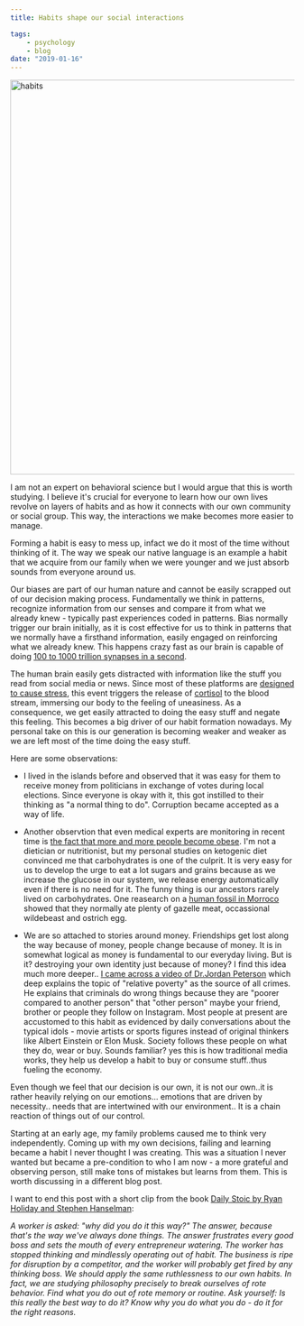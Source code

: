 ```yaml
---
title: Habits shape our social interactions

tags:
    - psychology
    - blog
date: "2019-01-16"
---
```


<img src="https://encrypted-tbn0.gstatic.com/images?q=tbn:ANd9GcQxg_tJ-doXOCuwxa0Wpvtb2bcZK3sjDJJrSiobuJfU8NvxlZse" alt="habits" style="width: 700px">

I am not an expert on behavioral science but I would argue that this is worth studying. I believe it's crucial for everyone to learn how our own lives revolve on layers of habits and as how it connects with our own community or social group. This way, the interactions we make becomes more easier to manage. 

Forming a habit is easy to mess up, infact we do it most of the time without thinking of it. The way we speak our native language is an example a habit that we acquire from our family when we were younger and we just absorb sounds from everyone around us. 

Our biases are part of our human nature and cannot be easily scrapped out of our decision making process. Fundamentally we think in patterns, recognize information from our senses and compare it from what we already knew - typically past experiences coded in patterns. Bias normally trigger our brain initially, as it is cost effective for us to think in patterns that we normally have a firsthand information, easily engaged on reinforcing what we already knew. This happens crazy fast as our brain is capable of doing [100 to 1000 trillion synapses in a second](https://www.google.com/search?q=how+many+brain+synapses+we+do+in+a+second&rlz=1C1CHBF_enPH738PH738&oq=how+many+brain+synapses+we+do+in+a+second&aqs=chrome..69i57j0.12983j0j4&sourceid=chrome&ie=UTF-8).  

The human brain easily gets distracted with information like the stuff you read from social media or news. Since most of these platforms are [designed to cause stress](https://www.google.com/search?q=news+and+social+media+causing+stress&rlz=1C1CHBF_enPH738PH738&oq=news+and+social+media+causing+stress&aqs=chrome..69i57.11023j1j7&sourceid=chrome&ie=UTF-8), this event triggers the release of [cortisol](https://www.webmd.com/a-to-z-guides/what-is-cortisol#1) to the blood stream, immersing our body to the feeling of uneasiness. As a consequence, we get easily attracted to doing the easy stuff and negate this feeling. This becomes a big driver of our habit formation nowadays. My personal take on this is our generation is becoming weaker and weaker as we are left most of the time doing the easy stuff. 

Here are some observations:

* I lived in the islands before and observed that it was easy for them to receive money from politicians in exchange of votes during local elections. Since everyone is okay with it, this got instilled to their thinking as "a normal thing to do". Corruption became accepted as a way of life. 

* Another observtion that even medical experts are monitoring in recent time is [the fact that more and more people become obese](https://www.ncbi.nlm.nih.gov/pmc/articles/PMC4859313/). I'm not a dietician or nutritionist, but my personal studies on ketogenic diet convinced me that carbohydrates is one of the culprit. It is very easy for us to develop the urge to eat a lot sugars and grains  because as we increase the glucose in our system, we release energy automatically even if there is no need for it. The funny thing is our ancestors rarely lived on carbohydrates. One reasearch on a [human fossil in Morroco](https://www.sciencedaily.com/releases/2017/06/170607133246.htm) showed that they normally ate plenty of gazelle meat, occassional wildebeast and ostrich egg.  

* We are so attached to stories around money. Friendships get lost along the way because of money, people change because of money. It is in somewhat logical as money is fundamental to our everyday living. But is it? destroying your own identity just because of money? I find this idea much more deeper.. [I came across a video of Dr.Jordan Peterson](https://www.youtube.com/watch?v=M3XYHPAwBzE) which deep explains the topic of "relative poverty" as the source of all crimes. He explains that criminals do wrong things because they are "poorer compared to another person" that "other person" maybe your friend, brother or people they follow on Instagram. Most people at present are accustomed to this habit as evidenced by daily conversations about the typical idols - movie artists or sports figures instead of original thinkers like Albert Einstein or Elon Musk. Society follows these people on what they do, wear or buy. Sounds familiar? yes this is how traditional media works, they help us develop a habit to buy or consume stuff..thus fueling the economy.

Even though we feel that our decision is our own, it is not our own..it is rather heavily relying on our emotions... emotions that are driven by necessity.. needs that are intertwined with our environment.. It is a chain reaction of things out of our control. 

Starting at an early age, my family problems caused me to think very independently. Coming up with my own decisions, failing and learning became a habit I never thought I was creating. This was a situation I never wanted but became a pre-condition to who I am now - a more grateful and observing person, still make tons of mistakes but learns from them. This is worth discussing in a different blog post.

I want to end this post with a short clip from the book [Daily Stoic by Ryan Holiday and Stephen Hanselman](https://www.amazon.com/Daily-Stoic-Meditations-Wisdom-Perseverance-ebook/dp/B01HNJIJB2/ref=tmm_kin_swatch_0?_encoding=UTF8&qid=&sr=):

*A worker is asked: "why did you do it this way?" The answer, because that's the way we've always done things. The answer frustrates every good boss and sets the mouth of every entrepreneur watering. The worker has stopped thinking and mindlessly operating out of habit. The business is ripe for disruption by a competitor, and the worker will probably get fired by any thinking boss.
We should apply the same ruthlessness to our own habits. In fact, we are studying philosophy precisely to break ourselves of rote behavior. Find what you do out of rote memory or routine. Ask yourself: Is this really the best way to do it? Know why you do what you do - do it for the right reasons.*

